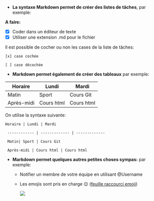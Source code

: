 
* **La syntaxe Markdown permet de créer des listes de tâches**, par exemple:

 **A faire:**
  - [x] Coder dans un éditeur de texte
  - [x] Utiliser une extension .md pour le fichier

  Il est possible de cocher ou non les cases de la liste de tâches:
  ```
  [x] case cochée

  [ ] case décochée
  ```

* **Markdown permet également de créer des tableaux** par exemple:

 Horaire | Lundi | Mardi
 ------------ | ------------- | -------------
 Matin| Sport | Cours Git
 Après-midi | Cours html | Cours html

 On utilise la syntaxe suivante:

 ```
Horaire | Lundi | Mardi

  ------------ | ------------- | -------------

  Matin| Sport | Cours Git

  Après-midi | Cours html | Cours html
  ```


* **Markdown permet quelques autres petites choses sympas:** par exemple:

  * Notifier un membre de votre équipe en utilisant @Username
  * Les emojis sont pris en charge :wink: ([feuille raccourci emoji](https://github.com/ikatyang/emoji-cheat-sheet/blob/master/README.md))

    ![](/home/becode/Images/itseasy.gif) 
